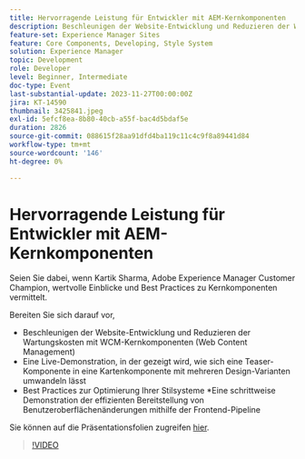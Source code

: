 ```yaml
---
title: Hervorragende Leistung für Entwickler mit AEM-Kernkomponenten
description: Beschleunigen der Website-Entwicklung und Reduzieren der Wartungskosten mit WCM-Kernkomponenten (Web Content Management). Eine Live-Demonstration, in der gezeigt wird, wie sich eine Teaser-Komponente in eine Kartenkomponente mit mehreren Design-Varianten umwandeln lässt. Best Practices zur Optimierung Ihrer Stilsysteme. Eine schrittweise Demonstration der effizienten Bereitstellung von Benutzeroberflächenänderungen mithilfe der Frontend-Pipeline.
feature-set: Experience Manager Sites
feature: Core Components, Developing, Style System
solution: Experience Manager
topic: Development
role: Developer
level: Beginner, Intermediate
doc-type: Event
last-substantial-update: 2023-11-27T00:00:00Z
jira: KT-14590
thumbnail: 3425841.jpeg
exl-id: 5efcf8ea-8b80-40cb-a55f-bac4d5bdaf5e
duration: 2826
source-git-commit: 088615f28aa91dfd4ba119c11c4c9f8a89441d84
workflow-type: tm+mt
source-wordcount: '146'
ht-degree: 0%

---
```


# Hervorragende Leistung für Entwickler mit AEM-Kernkomponenten

Seien Sie dabei, wenn Kartik Sharma, Adobe Experience Manager Customer Champion, wertvolle Einblicke und Best Practices zu Kernkomponenten vermittelt.

Bereiten Sie sich darauf vor,

* Beschleunigen der Website-Entwicklung und Reduzieren der Wartungskosten mit WCM-Kernkomponenten (Web Content Management)
* Eine Live-Demonstration, in der gezeigt wird, wie sich eine Teaser-Komponente in eine Kartenkomponente mit mehreren Design-Varianten umwandeln lässt
* Best Practices zur Optimierung Ihrer Stilsysteme
*Eine schrittweise Demonstration der effizienten Bereitstellung von Benutzeroberflächenänderungen mithilfe der Frontend-Pipeline

Sie können auf die Präsentationsfolien zugreifen [hier](/help/learn-from-your-peers/assets/experience-manager/sept2023/aem-core-components.pdf).

>[!VIDEO](https://video.tv.adobe.com/v/3425841/?learn=on)

